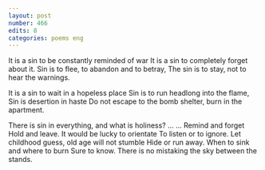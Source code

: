 ```yaml
---
layout: post
number: 466
edits: 8
categories: poems eng
---
```


It is a sin to be constantly reminded of war
It is a sin to completely forget about it.
Sin is to flee, to abandon and to betray,
The sin is to stay, not to hear the warnings.

It is a sin to wait in a hopeless place
Sin is to run headlong into the flame,
Sin is desertion in haste
Do not escape to the bomb shelter, burn in the apartment.

There is sin in everything, and what is holiness? ...
... Remind and forget
Hold and leave.
It would be lucky to orientate
To listen or to ignore.
Let childhood guess, old age will not stumble
Hide or run away.
When to sink and where to burn 
Sure to know.
There is no mistaking the sky between the stands.

